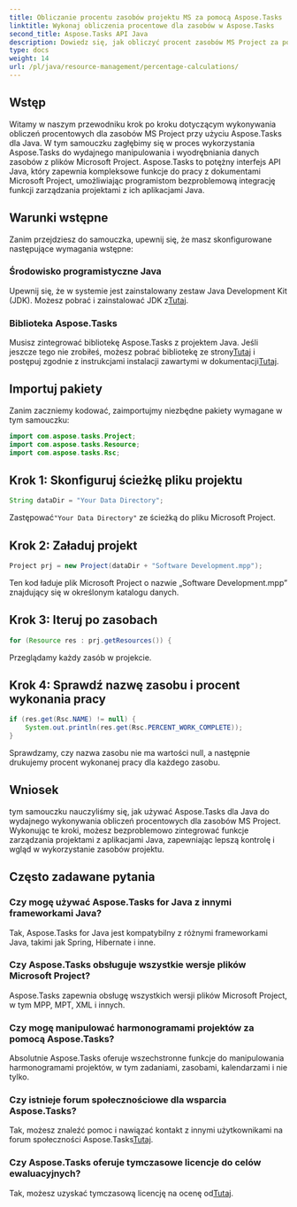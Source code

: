 ```yaml
---
title: Obliczanie procentu zasobów projektu MS za pomocą Aspose.Tasks
linktitle: Wykonaj obliczenia procentowe dla zasobów w Aspose.Tasks
second_title: Aspose.Tasks API Java
description: Dowiedz się, jak obliczyć procent zasobów MS Project za pomocą Aspose.Tasks dla Java. Przewodnik krok po kroku z dołączonymi przykładami kodu.
type: docs
weight: 14
url: /pl/java/resource-management/percentage-calculations/
---
```

## Wstęp
Witamy w naszym przewodniku krok po kroku dotyczącym wykonywania obliczeń procentowych dla zasobów MS Project przy użyciu Aspose.Tasks dla Java. W tym samouczku zagłębimy się w proces wykorzystania Aspose.Tasks do wydajnego manipulowania i wyodrębniania danych zasobów z plików Microsoft Project. Aspose.Tasks to potężny interfejs API Java, który zapewnia kompleksowe funkcje do pracy z dokumentami Microsoft Project, umożliwiając programistom bezproblemową integrację funkcji zarządzania projektami z ich aplikacjami Java.
## Warunki wstępne
Zanim przejdziesz do samouczka, upewnij się, że masz skonfigurowane następujące wymagania wstępne:
### Środowisko programistyczne Java
 Upewnij się, że w systemie jest zainstalowany zestaw Java Development Kit (JDK). Możesz pobrać i zainstalować JDK z[Tutaj](https://www.oracle.com/java/technologies/javase-jdk11-downloads.html).
### Biblioteka Aspose.Tasks
Musisz zintegrować bibliotekę Aspose.Tasks z projektem Java. Jeśli jeszcze tego nie zrobiłeś, możesz pobrać bibliotekę ze strony[Tutaj](https://releases.aspose.com/tasks/java/) i postępuj zgodnie z instrukcjami instalacji zawartymi w dokumentacji[Tutaj](https://reference.aspose.com/tasks/java/).

## Importuj pakiety
Zanim zaczniemy kodować, zaimportujmy niezbędne pakiety wymagane w tym samouczku:
```java
import com.aspose.tasks.Project;
import com.aspose.tasks.Resource;
import com.aspose.tasks.Rsc;
```
## Krok 1: Skonfiguruj ścieżkę pliku projektu
```java
String dataDir = "Your Data Directory";
```
 Zastępować`"Your Data Directory"` ze ścieżką do pliku Microsoft Project.
## Krok 2: Załaduj projekt
```java
Project prj = new Project(dataDir + "Software Development.mpp");
```
Ten kod ładuje plik Microsoft Project o nazwie „Software Development.mpp” znajdujący się w określonym katalogu danych.
## Krok 3: Iteruj po zasobach
```java
for (Resource res : prj.getResources()) {
```
Przeglądamy każdy zasób w projekcie.
## Krok 4: Sprawdź nazwę zasobu i procent wykonania pracy
```java
if (res.get(Rsc.NAME) != null) {
    System.out.println(res.get(Rsc.PERCENT_WORK_COMPLETE));
}
```
Sprawdzamy, czy nazwa zasobu nie ma wartości null, a następnie drukujemy procent wykonanej pracy dla każdego zasobu.

## Wniosek
tym samouczku nauczyliśmy się, jak używać Aspose.Tasks dla Java do wydajnego wykonywania obliczeń procentowych dla zasobów MS Project. Wykonując te kroki, możesz bezproblemowo zintegrować funkcje zarządzania projektami z aplikacjami Java, zapewniając lepszą kontrolę i wgląd w wykorzystanie zasobów projektu.
## Często zadawane pytania
### Czy mogę używać Aspose.Tasks for Java z innymi frameworkami Java?
Tak, Aspose.Tasks for Java jest kompatybilny z różnymi frameworkami Java, takimi jak Spring, Hibernate i inne.
### Czy Aspose.Tasks obsługuje wszystkie wersje plików Microsoft Project?
Aspose.Tasks zapewnia obsługę wszystkich wersji plików Microsoft Project, w tym MPP, MPT, XML i innych.
### Czy mogę manipulować harmonogramami projektów za pomocą Aspose.Tasks?
Absolutnie Aspose.Tasks oferuje wszechstronne funkcje do manipulowania harmonogramami projektów, w tym zadaniami, zasobami, kalendarzami i nie tylko.
### Czy istnieje forum społecznościowe dla wsparcia Aspose.Tasks?
 Tak, możesz znaleźć pomoc i nawiązać kontakt z innymi użytkownikami na forum społeczności Aspose.Tasks[Tutaj](https://forum.aspose.com/c/tasks/15).
### Czy Aspose.Tasks oferuje tymczasowe licencje do celów ewaluacyjnych?
 Tak, możesz uzyskać tymczasową licencję na ocenę od[Tutaj](https://purchase.aspose.com/temporary-license/).